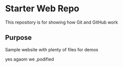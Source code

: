 # Starter Web Repo

This repository is for showing how Git and GitHub work

## Purpose

Sample website with plenty of files for demos


yes agaom we ,podified